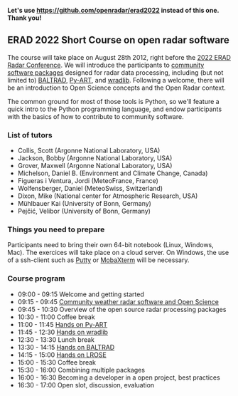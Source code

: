 **Let's use https://github.com/openradar/erad2022 instead of this one. Thank you!**




## ERAD 2022 Short Course on  open radar software

The course will take place on August 28th 2012, right before the [2022 ERAD Radar Conference]([hhttps://cscenter.co.jp/icrm2019/](https://www.erad2022.ch/)). We will introduce the participants to [community software packages](http://openradarscience.org) designed for radar data processing, including (but not limited to) [BALTRAD](http://git.baltrad.eu/), [Py-ART](http://arm-doe.github.io/pyart/), and [wradlib](https://wradlib.org). Following a welcome, there will be an introduction to Open Science concepts and the Open Radar context.

The common ground for most of those tools is Python, so we'll feature a quick intro to the Python programming language, and endow participants with the basics of how to contribute to community software. 

### List of tutors
* Collis, Scott (Argonne National Laboratory, USA)
* Jackson, Bobby (Argonne National Laboratory, USA)
* Grover, Maxwell (Argonne National Laboratory, USA)
* Michelson, Daniel B. (Environment and Climate Change, Canada)
* Figueras i Ventura, Jordi (MeteoFrance, France)
* Wolfensberger, Daniel (MeteoSwiss, Switzerland)
* Dixon, Mike (National center for Atmospheric Research, USA)
* Mühlbauer Kai (University of Bonn, Germany)
* Pejčić, Velibor (University of Bonn, Germany)


### Things you need to prepare
Participants need to bring their own 64-bit notebook (Linux, Windows, Mac).  The exercices will take place on a cloud server. On Windows, the use of a ssh-client such as [Putty](https://www.putty.org/) or [MobaXterm](https://mobaxterm.mobatek.net/) will be necessary. 

### Course program
* 09:00 - 09:15 Welcome and getting started
* 09:15 - 09:45 [Community weather radar software and Open Science](overview-openscience)
* 09:45 - 10:30 Overview of the open source radar processing packages
* 10:30 - 11:00 Coffee break
* 11:00 - 11:45 [Hands on Py-ART](pyart)
* 11:45 - 12:30 [Hands on wradlib](wradlib)
* 12:30 - 13:30 Lunch break
* 13:30 - 14:15 [Hands on BALTRAD](baltrad)
* 14:15 - 15:00 [Hands on LROSE](http://lrose.net/)
* 15:00 - 15:30 Coffee break
* 15:30 - 16:00 Combining multiple packages
* 16:00 - 16:30 Becoming a developer in a open project, best practices
* 16:30 - 17:00 Open slot, discussion, evaluation


